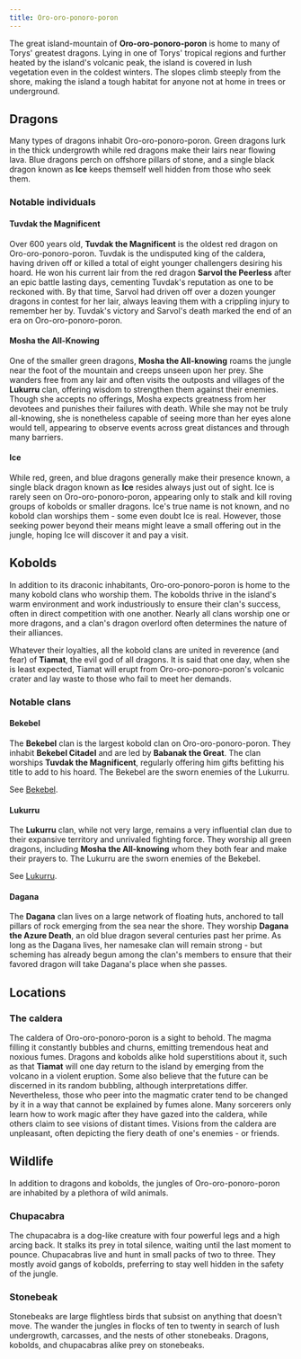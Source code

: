 ```yaml
---
title: Oro-oro-ponoro-poron
---
```


The great island-mountain of **Oro-oro-ponoro-poron** is home to many of Torys' greatest dragons. Lying in one of Torys' tropical regions and further heated by the island's volcanic peak, the island is covered in lush vegetation even in the coldest winters. The slopes climb steeply from the shore, making the island a tough habitat for anyone not at home in trees or underground.

## Dragons

Many types of dragons inhabit Oro-oro-ponoro-poron. Green dragons lurk in the thick undergrowth while red dragons make their lairs near flowing lava. Blue dragons perch on offshore pillars of stone, and a single black dragon known as **Ice** keeps themself well hidden from those who seek them.

### Notable individuals

#### Tuvdak the Magnificent

Over 600 years old, **Tuvdak the Magnificent** is the oldest red dragon on Oro-oro-ponoro-poron. Tuvdak is the undisputed king of the caldera, having driven off or killed a total of eight younger challengers desiring his hoard. He won his current lair from the red dragon **Sarvol the Peerless** after an epic battle lasting days, cementing Tuvdak's reputation as one to be reckoned with. By that time, Sarvol had driven off over a dozen younger dragons in contest for her lair, always leaving them with a crippling injury to remember her by. Tuvdak's victory and Sarvol's death marked the end of an era on Oro-oro-ponoro-poron.

#### Mosha the All-Knowing

One of the smaller green dragons, **Mosha the All-knowing** roams the jungle near the foot of the mountain and creeps unseen upon her prey. She wanders free from any lair and often visits the outposts and villages of the **Lukurru** clan, offering wisdom to strengthen them against their enemies. Though she accepts no offerings, Mosha expects greatness from her devotees and punishes their failures with death. While she may not be truly all-knowing, she is nonetheless capable of seeing more than her eyes alone would tell, appearing to observe events across great distances and through many barriers.

#### Ice

While red, green, and blue dragons generally make their presence known, a single black dragon known as **Ice** resides always just out of sight. Ice is rarely seen on Oro-oro-ponoro-poron, appearing only to stalk and kill roving groups of kobolds or smaller dragons. Ice's true name is not known, and no kobold clan worships them - some even doubt Ice is real. However, those seeking power beyond their means might leave a small offering out in the jungle, hoping Ice will discover it and pay a visit.

## Kobolds

In addition to its draconic inhabitants, Oro-oro-ponoro-poron is home to the many kobold clans who worship them. The kobolds thrive in the island's warm environment and work industriously to ensure their clan's success, often in direct competition with one another. Nearly all clans worship one or more dragons, and a clan's dragon overlord often determines the nature of their alliances.

Whatever their loyalties, all the kobold clans are united in reverence (and fear) of **Tiamat**, the evil god of all dragons. It is said that one day, when she is least expected, Tiamat will erupt from Oro-oro-ponoro-poron's volcanic crater and lay waste to those who fail to meet her demands.

### Notable clans

#### Bekebel

The **Bekebel** clan is the largest kobold clan on Oro-oro-ponoro-poron. They inhabit **Bekebel Citadel** and are led by **Babanak the Great**. The clan worships **Tuvdak the Magnificent**, regularly offering him gifts befitting his title to add to his hoard. The Bekebel are the sworn enemies of the Lukurru.

See [Bekebel](bekebel.md).

#### Lukurru

The **Lukurru** clan, while not very large, remains a very influential clan due to their expansive territory and unrivaled fighting force. They worship all green dragons, including **Mosha the All-knowing** whom they both fear and make their prayers to. The Lukurru are the sworn enemies of the Bekebel.

See [Lukurru](lukurru.md).

#### Dagana

The **Dagana** clan lives on a large network of floating huts, anchored to tall pillars of rock emerging from the sea near the shore. They worship **Dagana the Azure Death**, an old blue dragon several centuries past her prime. As long as the Dagana lives, her namesake clan will remain strong - but scheming has already begun among the clan's members to ensure that their favored dragon will take Dagana's place when she passes.

## Locations

### The caldera

The caldera of Oro-oro-ponoro-poron is a sight to behold. The magma filling it constantly bubbles and churns, emitting tremendous heat and noxious fumes. Dragons and kobolds alike hold superstitions about it, such as that **Tiamat** will one day return to the island by emerging from the volcano in a violent eruption. Some also believe that the future can be discerned in its random bubbling, although interpretations differ. Nevertheless, those who peer into the magmatic crater tend to be changed by it in a way that cannot be explained by fumes alone. Many sorcerers only learn how to work magic after they have gazed into the caldera, while others claim to see visions of distant times. Visions from the caldera are unpleasant, often depicting the fiery death of one's enemies - or friends.

## Wildlife

In addition to dragons and kobolds, the jungles of Oro-oro-ponoro-poron are inhabited by a plethora of wild animals.

### Chupacabra

The chupacabra is a dog-like creature with four powerful legs and a high arcing back. It stalks its prey in total silence, waiting until the last moment to pounce. Chupacabras live and hunt in small packs of two to three. They mostly avoid gangs of kobolds, preferring to stay well hidden in the safety of the jungle.

### Stonebeak

Stonebeaks are large flightless birds that subsist on anything that doesn't move. The wander the jungles in flocks of ten to twenty in search of lush undergrowth, carcasses, and the nests of other stonebeaks. Dragons, kobolds, and chupacabras alike prey on stonebeaks.
